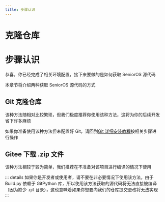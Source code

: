 ```yaml
---
title: 步骤认识
---
```

# 克隆仓库

# 步骤认识

恭喜，你已经完成了相关环境配置，接下来要做的是如何获取 SeniorOS 源代码

本章节将介绍两种获取 SeniorOS 源代码的方式

## Git 克隆仓库

该种方法随相对比较繁琐，但我们极度推荐你使用该种方法，这将为你的后续开发省下许多麻烦

如果你准备使用该种方法但未配置好 Git，请回到[Git 详细安装教程](/docs/initall#安装-git)按相关步骤进行操作

## Gitee 下载 .zip 文件

该种方法相较于较为简单，我们推荐在不准备对该项目进行编译的情况下使用

::: details
如果你是开发者或使用者，请不要在非必要情况下使用该方法。由于 Build.py 依赖于 GitPython 库，所以使用该方法获取的源代码将无法直接被编译（因为缺少 .git 目录），这也意味着如果你想要向我们的仓库提交更改将无法实现
:::